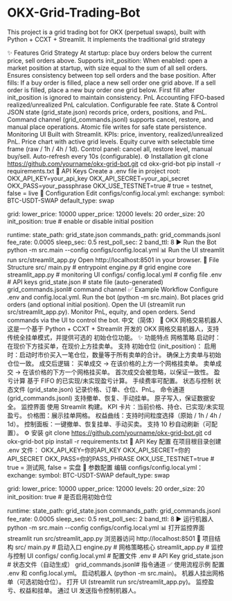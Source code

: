 # OKX-Grid-Trading-Bot
This project is a grid trading bot for OKX (perpetual swaps), built with Python + CCXT + Streamlit. It implements the traditional grid strategy

✨ Features
Grid Strategy
At startup: place buy orders below the current price, sell orders above.
Supports init_position:
When enabled: open a market position at startup, with size equal to the sum of all sell orders.
Ensures consistency between top sell orders and the base position.
After fills:
If a buy order is filled, place a new sell order one grid above.
If a sell order is filled, place a new buy order one grid below.
First fill after init_position is ignored to maintain consistency.
PnL Accounting
FIFO-based realized/unrealized PnL calculation.
Configurable fee rate.
State & Control
JSON state (grid_state.json) records price, orders, positions, and PnL.
Command channel (grid_commands.jsonl) supports cancel, restore, and manual place operations.
Atomic file writes for safe state persistence.
Monitoring UI
Built with Streamlit.
KPIs: price, inventory, realized/unrealized PnL.
Price chart with active grid levels.
Equity curve with selectable time frame (raw / 1h / 4h / 1d).
Control panel: cancel all, restore level, manual buy/sell.
Auto-refresh every 10s (configurable).
⚙️ Installation
git clone https://github.com/yourname/okx-grid-bot.git
cd okx-grid-bot
pip install -r requirements.txt
🔑 API Keys
Create a .env file in project root:
OKX_API_KEY=your_api_key
OKX_API_SECRET=your_api_secret
OKX_PASS=your_passphrase
OKX_USE_TESTNET=true   # true = testnet, false = live
📝 Configuration
Edit configs/config.local.yml:
exchange:
  symbol: BTC-USDT-SWAP
  default_type: swap

grid:
  lower_price: 10000
  upper_price: 12000
  levels: 20
  order_size: 20
  init_position: true   # enable or disable initial position

runtime:
  state_path: grid_state.json
  commands_path: grid_commands.jsonl
  fee_rate: 0.0005
  sleep_sec: 0.5
  rest_poll_sec: 2
  band_ttl: 8
▶️ Run the Bot
python -m src.main --config configs/config.local.yml
📊 Run the UI
streamlit run src/streamlit_app.py
Open http://localhost:8501 in your browser.
📂 File Structure
src/
  main.py          # entrypoint
  engine.py        # grid engine core
  streamlit_app.py # monitoring UI
configs/
  config.local.yml # config file
.env               # API keys
grid_state.json    # state file (auto-generated)
grid_commands.jsonl# command channel
✅ Example Workflow
Configure .env and config.local.yml.
Run the bot (python -m src.main).
Bot places grid orders (and optional initial position).
Open the UI (streamlit run src/streamlit_app.py).
Monitor PnL, equity, and open orders.
Send commands via the UI to control the bot.
中文（简体）
🚀 OKX 网格交易机器人
这是一个基于 Python + CCXT + Streamlit 开发的 OKX 网格交易机器人，支持 传统全挂单模式，并提供可选的 初始仓位功能。
✨ 功能特点
网格策略
启动时：在现价下方挂买单，在现价上方挂卖单。
支持 初始仓位 (init_position)：
启用时：启动时市价买入一笔仓位，数量等于所有卖单的合计。
确保上方卖单与初始仓位一致。
成交后逻辑：
买单成交 → 在该价格的上方一个网格挂卖单。
卖单成交 → 在该价格的下方一个网格挂买单。
首次成交会被忽略，以保证一致性。
盈亏计算
基于 FIFO 的已实现/未实现盈亏计算。
手续费率可配置。
状态与控制
状态文件 (grid_state.json) 记录价格、订单、仓位、PnL。
命令通道 (grid_commands.jsonl) 支持撤单、恢复、手动挂单。
原子写入，保证数据安全。
监控界面
使用 Streamlit 构建。
KPI 卡片：当前价格、持仓、已实现/未实现盈亏。
价格图：展示挂单网格。
权益曲线：支持时间粒度选择（原始 / 1h / 4h / 1d）。
控制面板：一键撤单、恢复挂单、手动买卖。
支持 10 秒自动刷新（可配置）。
⚙️ 安装
git clone https://github.com/yourname/okx-grid-bot.git
cd okx-grid-bot
pip install -r requirements.txt
🔑 API Key 配置
在项目根目录创建 .env 文件：
OKX_API_KEY=你的API_KEY
OKX_API_SECRET=你的API_SECRET
OKX_PASS=你的PASS_PHRASE
OKX_USE_TESTNET=true   # true = 测试网, false = 实盘
📝 参数配置
编辑 configs/config.local.yml：
exchange:
  symbol: BTC-USDT-SWAP
  default_type: swap

grid:
  lower_price: 10000
  upper_price: 12000
  levels: 20
  order_size: 20
  init_position: true   # 是否启用初始仓位

runtime:
  state_path: grid_state.json
  commands_path: grid_commands.jsonl
  fee_rate: 0.0005
  sleep_sec: 0.5
  rest_poll_sec: 2
  band_ttl: 8
▶️ 运行机器人
python -m src.main --config configs/config.local.yml
📊 打开监控界面
streamlit run src/streamlit_app.py
浏览器访问 http://localhost:8501
📂 项目结构
src/
  main.py          # 启动入口
  engine.py        # 网格策略核心
  streamlit_app.py # 监控与控制 UI
configs/
  config.local.yml # 配置文件
.env               # API Key
grid_state.json    # 状态文件（自动生成）
grid_commands.jsonl# 指令通道
✅ 使用流程示例
配置 .env 和 config.local.yml。
启动机器人 (python -m src.main)。
机器人挂出网格单（可选初始仓位）。
打开 UI (streamlit run src/streamlit_app.py)。
监控盈亏、权益和挂单。
通过 UI 发送指令控制机器人。
